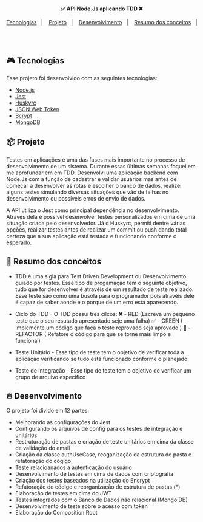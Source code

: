 <h4 align="center">
  ✅ API Node.Js aplicando TDD ❌
</h4>

<p align="center">
  <a href="#rocket-tecnologias">Tecnologias</a>&nbsp;&nbsp;&nbsp;|&nbsp;&nbsp;&nbsp;
  <a href="#-projeto">Projeto</a>&nbsp;&nbsp;&nbsp;|&nbsp;&nbsp;&nbsp;
  <a href="#-layout">Desenvolvimento</a>&nbsp;&nbsp;&nbsp;|&nbsp;&nbsp;&nbsp;
  <a href="#-layout">Resumo dos conceitos</a>&nbsp;&nbsp;&nbsp;|&nbsp;&nbsp;&nbsp;
</p>

<br>

## 🎮 Tecnologias

Esse projeto foi desenvolvido com as seguintes tecnologias:

- [Node.js](https://nodejs.org/en/)
- [Jest](https://jestjs.io/)
- [Huskyrc](https://github.com/typicode/husky)
- [JSON Web Token](https://jwt.io/)
- [Bcrypt](https://www.npmjs.com/package/bcrypt)
- [MongoDB](https://www.mongodb.com/)


## 📦 Projeto

Testes em aplicações é uma das fases mais importante no processo de desenvolvimento de um sistema. Durante essas últimas semanas foquei em me aprofundar em em TDD. Desenvolvi uma aplicação backend com Node.Js com a função de cadastrar e validar usuários mas antes de começar a desenvolver as rotas e escolher o banco de dados,  realizei alguns testes simulando diversas situações que vão de falhas no desenvolvimento ou possíveis erros de envio de dados.

A API utiliza o Jest como principal dependência no desenvolvimento. Através dela é possível desenvolver testes personalizados em cima de uma situação criada pelo desenvolvedor. Já o Huskyrc, permiti dentre várias opções, realizar testes antes de realizar um commit ou push dando total certeza que a sua aplicação está testada e funcionando conforme o esperado.

## 🎯 Resumo dos conceitos

- TDD é uma sigla para Test Driven Development ou Desenvolvimento guiado por testes. Esse tipo de progamação tem o seguinte objetivo, tudo que for desenvolver é atravéis de um resultado de teste realizado. Esse teste são como uma busola para o programador pois atravéis dele é capaz de saber aonde e o porque de um erro está aparecendo.

- Ciclo do TDD - O TDD possui tres cilcos: 
  ❌ - RED (Escreva um pequeno teste que o seu resutado apresentado seje uma falha)
  ✅ - GREEN ( Implemente um código que faça o teste reprovado seja aprovado )
  🔎 - REFACTOR ( Refatore o código para que se torne mais limpo e funcional)

- Teste Unitário - Esse tipo de teste tem o objetivo de verificar toda a aplicação verificando se tudo está funcionado conforme o planejado

- Teste de Integração - Esse tipo de teste tem o objetivo de verificar um grupo de arquivo especifico

## 🔥 Desenvolvimento 

O projeto foi divido em 12 partes: 

- Melhorando as configurações do Jest
- Configurando os arquivos de config para os testes de integração e unitários
- Restruturação de pastas e criação de teste unitários em cima da classe de validação do email
- Criação da classe authUseCase, reoganização da estrutura de pasta e refatoração do cógigo
- Teste relacioanados a autenticação do usuário
- Desenvolvimento de testes em cima de dados com criptografia
- Criação dos testes baseados na utilização do Encrypt
- Refatoração do código e reorganização de estrutura de pastas (*)
- Elaboração de testes em cima do JWT
- Testes integrados com o Banco de Dados não relacional (Mongo DB)
- Desenvolvimento de teste sobre o acesso com token
- Elaboração do Composition Root
